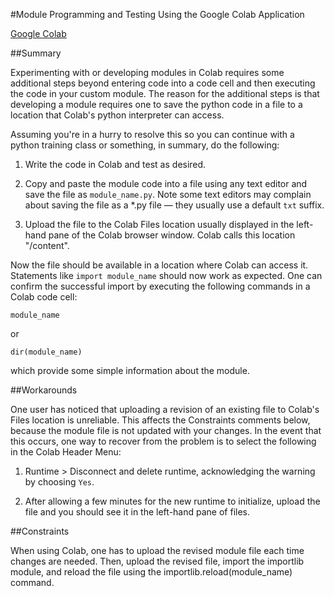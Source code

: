 #Module Programming and Testing Using the Google Colab Application

[Google Colab](https://colab.research.google.com/)

##Summary

Experimenting with or developing modules in Colab requires some additional steps beyond entering code into a code cell and then executing the code in your custom module.  The reason for the additional steps is that developing a module requires one to save the python code in a file to a location that Colab's python interpreter can access.  

Assuming you're in a hurry to resolve this so you can continue with a python training class or something, in summary, do the following:

1. Write the code in Colab and test as desired.

2. Copy and paste the module code into a file using any text editor and save the file as `module_name.py`.  Note some text editors may complain about saving the file as a *.py file — they usually use a default `txt` suffix. 

3. Upload the file to the Colab Files location usually displayed in the left-hand pane of the Colab browser window.  Colab calls this location "/content".

Now the file should be available in a location where Colab can access it.  Statements like `import module_name` should now work as expected.  One can confirm the successful import by executing the following commands in a Colab code cell:

`module_name`

or

`dir(module_name)`

which provide some simple information about the module. 

##Workarounds

One user has noticed that uploading a revision of an existing file to Colab's Files location is unreliable.  This affects the Constraints comments below, because the module file is not updated with your changes.  In the event that this occurs, one way to recover from the problem is to select the following in the Colab Header Menu:

1. Runtime > Disconnect and delete runtime, acknowledging the warning by choosing `Yes`.

2. After allowing a few minutes for the new runtime to initialize, upload the file and you should see it in the left-hand pane of files. 

##Constraints

When using Colab, one has to upload the revised module file each time changes are needed.  Then, upload the revised file, import the importlib module, and reload the file using the importlib.reload(module_name) command. 
